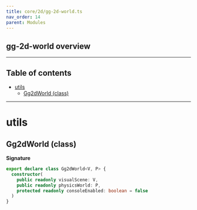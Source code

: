 ```yaml
---
title: core/2d/gg-2d-world.ts
nav_order: 14
parent: Modules
---
```


## gg-2d-world overview

---

<h2 class="text-delta">Table of contents</h2>

- [utils](#utils)
  - [Gg2dWorld (class)](#gg2dworld-class)

---

# utils

## Gg2dWorld (class)

**Signature**

```ts
export declare class Gg2dWorld<V, P> {
  constructor(
    public readonly visualScene: V,
    public readonly physicsWorld: P,
    protected readonly consoleEnabled: boolean = false
  )
}
```
